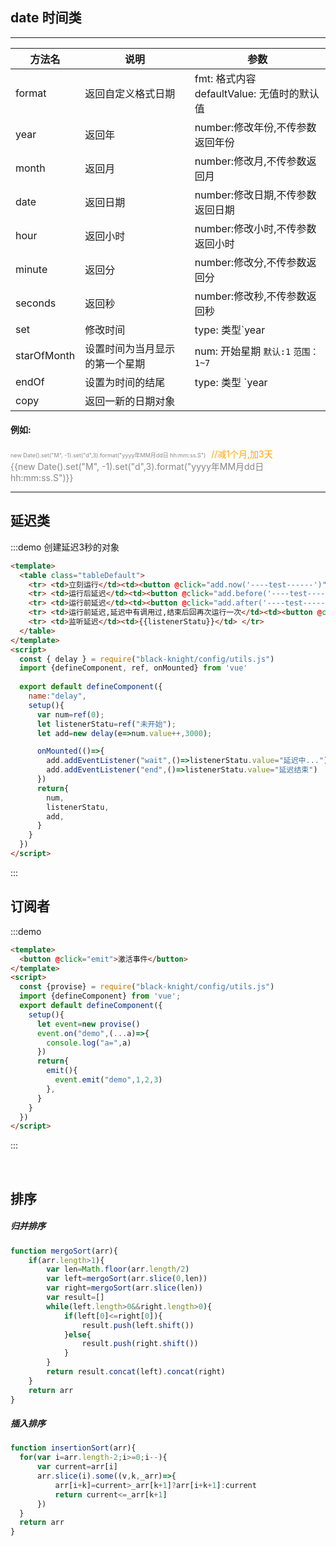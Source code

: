 ## date 时间类
------------------

|方法名	|说明	|参数	|
|-------|-------|-------|
|format	| 返回自定义格式日期 | fmt: 格式内容<br/>defaultValue: 无值时的默认值 |
| year | 返回年 | number:修改年份,不传参数返回年份 |
| month | 返回月 | number:修改月,不传参数返回月 |
| date | 返回日期 | number:修改日期,不传参数返回日期 |
| hour | 返回小时 | number:修改小时,不传参数返回小时 |
| minute | 返回分 | number:修改分,不传参数返回分 |
| seconds | 返回秒 | number:修改秒,不传参数返回秒 |
| set | 修改时间 | type: 类型`year|y`、`month|M`、`date|d`、`hour|h`、`minute|m`、`second|s`、`millisecond|S` <br/> num: 修改的值 |
| starOfMonth | 设置时间为当月显示的第一个星期 | num: 开始星期 `默认:1` `范围：1~7` |
| endOf | 设置为时间的结尾 | type: 类型 `year|y`、`month|M`、`date|d` |
| copy | 返回一新的日期对象 |  |
#### 例如:
<span style="color:#888;font-size:9px;">new Date().set("M", -1).set("d",3).format("yyyy年MM月dd日 hh:mm:ss.S")</span>
<span style="color:#ffa604;margin-left:5px;">//减1个月,加3天</span><br/>
<span style="color:#888;"> {{new Date().set("M", -1).set("d",3).format("yyyy年MM月dd日 hh:mm:ss.S")}}</span>


-----------------
## 延迟类
:::demo 创建延迟3秒的对象
```html
<template>
  <table class="tableDefault">
    <tr> <td>立刻运行</td><td><button @click="add.now('----test------')">累计</button></td><td rowspan="5">{{num}}</td> </tr>
    <tr> <td>运行后延迟</td><td><button @click="add.before('----test------')">累计</button></td> </tr>
    <tr> <td>运行前延迟</td><td><button @click="add.after('----test------')">累计</button></td> </tr>
    <tr> <td>运行前延迟,延迟中有调用过,结束后回再次运行一次</td><td><button @click="add.proceed('----test------')">累计</button></td> </tr>
    <tr> <td>监听延迟</td><td>{{listenerStatu}}</td> </tr>
  </table>
</template>
<script>
  const { delay } = require("black-knight/config/utils.js")
  import {defineComponent, ref, onMounted} from 'vue'
  
  export default defineComponent({
    name:"delay",
    setup(){
      var num=ref(0);
      let listenerStatu=ref("未开始");
      let add=new delay(e=>num.value++,3000);

      onMounted(()=>{
        add.addEventListener("wait",()=>listenerStatu.value="延迟中...")
        add.addEventListener("end",()=>listenerStatu.value="延迟结束")
      })
      return{
        num,
        listenerStatu,
        add,
      }
    }
  })
</script>
```
:::

## 订阅者
:::demo 
```html
<template>
  <button @click="emit">激活事件</button>
</template>
<script>
  const {provise} = require("black-knight/config/utils.js")
  import {defineComponent} from 'vue';
  export default defineComponent({
    setup(){
      let event=new provise()
      event.on("demo",(...a)=>{
        console.log("a=",a)
      })
      return{
        emit(){
          event.emit("demo",1,2,3)
        },
      }
    }
  })
</script>
```
:::

<br/>

## 排序
##### 归并排序
```js
function mergoSort(arr){
    if(arr.length>1){
        var len=Math.floor(arr.length/2)
        var left=mergoSort(arr.slice(0,len))
        var right=mergoSort(arr.slice(len))
        var result=[]
        while(left.length>0&&right.length>0){
            if(left[0]<=right[0]){
                result.push(left.shift())
            }else{
                result.push(right.shift())
            }
        }
        return result.concat(left).concat(right)
    }
    return arr
}
```
##### 插入排序
```js
function insertionSort(arr){
  for(var i=arr.length-2;i>=0;i--){
      var current=arr[i]
      arr.slice(i).some((v,k,_arr)=>{
          arr[i+k]=current>_arr[k+1]?arr[i+k+1]:current
          return current<=_arr[k+1]
      })
  }
  return arr
}
```